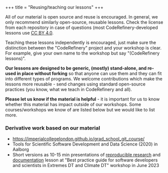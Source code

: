 +++
title = "Reusing/teaching our lessons"
+++

All of our material is open source and reuse is encouraged.  In
general, we only recommend similarly open-source, reusable lessons.
Check the license from each repository in case of questions (most
CodeRefinery-developed lessons use [CC BY
4.0](https://creativecommons.org/licenses/by/4.0/).

Teaching these lessons independently is encouraged, just make sure the
distinction between the "CodeRefinery" project and your workshop is
clear.  For example, give your own name to the workshop but say
"(CodeRefinery lessons)".

**Our lessons are designed to be generic, (mostly) stand-alone, and
re-used in place without forking** so that anyone can use them and
they can fit into different types of programs.  We welcome
contributions which make the lessons more reusable - send changes
using standard open-source practices (you know, what we teach in
CodeRefinery and all).

**Please let us know if the material is helpful** - it is important for us to
know whether this material has impact outside of our workshops. Some
courses/workshops we know of are listed below but we would like to list more.



### Derivative work based on our material

- <https://imperialcollegelondon.github.io/grad_school_git_course/>
- Tools for Scientific Software Development and Data Science (2020) in Aalborg
- Short versions as 10-15 min presentations of [reproducible research](https://doi.org/10.5281/zenodo.8089472)  and [documentation](https://github.com/samumantha/documentation_example) lesson at "Best practice guide for software developers and scientists in Extremes DT and Climate DT" workshop in June 2023
